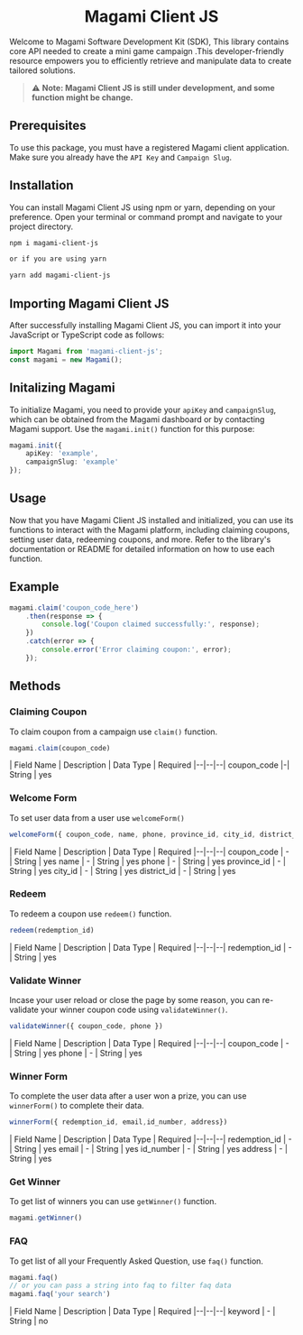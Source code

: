 <div align="center">
  <h1>Magami Client JS</h1>
</div>

Welcome to Magami Software Development Kit (SDK), This library contains core API needed to create a mini game campaign .This developer-friendly resource empowers you to efficiently retrieve and manipulate data to create tailored solutions.

> :warning: **Note: Magami Client JS is still under development, and some function might be change.**

## Prerequisites
To use this package, you must have a registered Magami client application. Make sure you already have the `API Key` and `Campaign Slug`.

## Installation
You can install Magami Client JS using npm or yarn, depending on your preference. Open your terminal or command prompt and navigate to your project directory.

```bash
npm i magami-client-js

or if you are using yarn

yarn add magami-client-js
```
## Importing Magami Client JS
After successfully installing Magami Client JS, you can import it into your JavaScript or TypeScript code as follows:
```ts
import Magami from 'magami-client-js';
const magami = new Magami();
```
## Initalizing Magami 
To initialize Magami, you need to provide your `apiKey` and `campaignSlug`, which can be obtained from the Magami dashboard or by contacting Magami support. Use the `magami.init()` function for this purpose:
```ts
magami.init({
    apiKey: 'example',
    campaignSlug: 'example'
});
```
## Usage
Now that you have Magami Client JS installed and initialized, you can use its functions to interact with the Magami platform, including claiming coupons, setting user data, redeeming coupons, and more. Refer to the library's documentation or README for detailed information on how to use each function.

## Example
```ts
magami.claim('coupon_code_here')
    .then(response => {
        console.log('Coupon claimed successfully:', response);
    })
    .catch(error => {
        console.error('Error claiming coupon:', error);
    });
```

## Methods
### Claiming Coupon
To claim coupon from a campaign use `claim()` function.
```ts
magami.claim(coupon_code)
```
| Field Name | Description | Data Type | Required 
|--|--|--|
coupon_code |-| String | yes
### Welcome Form
To set user data from a user use `welcomeForm()`
```ts
welcomeForm({ coupon_code, name, phone, province_id, city_id, district_id })
```
| Field Name | Description | Data Type | Required 
|--|--|--|
coupon_code   | - | String | yes
name          | - | String | yes
phone         | - | String | yes
province_id   | - | String | yes
city_id       | - | String | yes
district_id   | - | String | yes
### Redeem
To redeem a coupon use `redeem()` function.
```ts
redeem(redemption_id)
```
| Field Name | Description | Data Type | Required 
|--|--|--|
redemption_id   | - | String | yes


### Validate Winner
Incase your user reload or close the page by some reason, you can re-validate your winner coupon code using `validateWinner()`.
```ts
validateWinner({ coupon_code, phone })
```
| Field Name | Description | Data Type | Required 
|--|--|--|
coupon_code   | - | String | yes
phone         | - | String | yes

### Winner Form
To complete the user data after a user won a prize, you can use `winnerForm()` to complete their data.
```ts
winnerForm({ redemption_id, email,id_number, address})
```
| Field Name | Description | Data Type | Required 
|--|--|--|
redemption_id   | - | String | yes
email           | - | String | yes
id_number       | - | String | yes
address         | - | String | yes

### Get Winner
To get list of winners you can use `getWinner()` function.
```ts
magami.getWinner()
```
### FAQ
To get list of all your Frequently Asked Question, use `faq()` function.
```ts
magami.faq()
// or you can pass a string into faq to filter faq data
magami.faq('your search')
```
| Field Name | Description | Data Type  | Required
|--|--|--|
keyword | - | String | no


